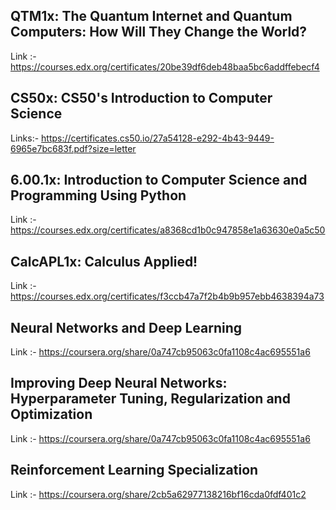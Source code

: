 ## QTM1x: The Quantum Internet and Quantum Computers: How Will They Change the World?

Link :- https://courses.edx.org/certificates/20be39df6deb48baa5bc6addffebecf4

## CS50x: CS50's Introduction to Computer Science

Links:- 
        https://certificates.cs50.io/27a54128-e292-4b43-9449-6965e7bc683f.pdf?size=letter
        
## 6.00.1x: Introduction to Computer Science and Programming Using Python

Link :- https://courses.edx.org/certificates/a8368cd1b0c947858e1a63630e0a5c50

## CalcAPL1x: Calculus Applied!

Link :-https://courses.edx.org/certificates/f3ccb47a7f2b4b9b957ebb4638394a73

## Neural Networks and Deep Learning

Link :- https://coursera.org/share/0a747cb95063c0fa1108c4ac695551a6

## Improving Deep Neural Networks: Hyperparameter Tuning, Regularization and Optimization

Link :- https://coursera.org/share/0a747cb95063c0fa1108c4ac695551a6

## Reinforcement Learning Specialization 

Link :- https://coursera.org/share/2cb5a62977138216bf16cda0fdf401c2
